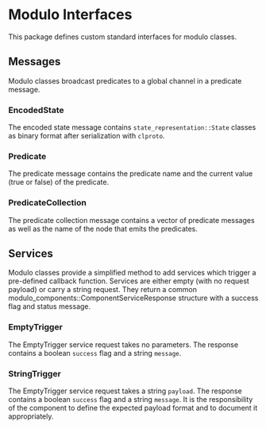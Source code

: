 # Modulo Interfaces

This package defines custom standard interfaces for modulo classes.

## Messages

Modulo classes broadcast predicates to a global channel in a predicate message.

### EncodedState

The encoded state message contains `state_representation::State` classes as binary format after serialization with
`clproto`.

### Predicate

The predicate message contains the predicate name and the current value (true or false) of the predicate.

### PredicateCollection

The predicate collection message contains a vector of predicate messages as well as the name of the node that emits the
predicates.

## Services

Modulo classes provide a simplified method to add services which trigger a pre-defined callback function.
Services are either empty (with no request payload) or carry a string request. They return a common
modulo_components::ComponentServiceResponse structure with a success flag and status message.

### EmptyTrigger

The EmptyTrigger service request takes no parameters.
The response contains a boolean `success` flag and a string `message`.

### StringTrigger

The EmptyTrigger service request takes a string `payload`.
The response contains a boolean `success` flag and a string `message`.
It is the responsibility of the component to define the expected payload format and to document it appropriately.